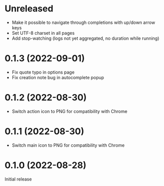 # Unreleased

- Make it possible to navigate through completions with up/down arrow keys
- Set UTF-8 charset in all pages
- Add stop-watching (logs not yet aggregated, no duration while running)

# 0.1.3 (2022-09-01)

- Fix quote typo in options page
- Fix creation note bug in autocomplete popup

# 0.1.2 (2022-08-30)

- Switch action icon to PNG for compatibility with Chrome

# 0.1.1 (2022-08-30)

- Switch main icon to PNG for compatibility with Chrome

# 0.1.0 (2022-08-28)

Initial release

